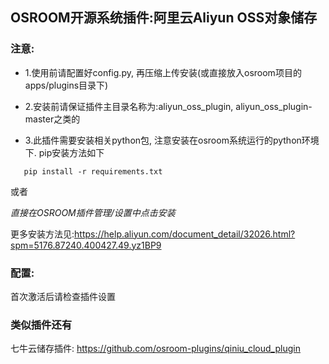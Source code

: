 ## OSROOM开源系统插件:阿里云Aliyun OSS对象储存
### 注意:
- 1.使用前请配置好config.py, 再压缩上传安装(或直接放入osroom项目的apps/plugins目录下)

- 2.安装前请保证插件主目录名称为:aliyun_oss_plugin, aliyun_oss_plugin-master之类的

- 3.此插件需要安装相关python包, 注意安装在osroom系统运行的python环境下. pip安装方法如下
 ```
    pip install -r requirements.txt
 ```
  或者

  *直接在OSROOM插件管理/设置中点击安装*

更多安装方法见:https://help.aliyun.com/document_detail/32026.html?spm=5176.87240.400427.49.yz1BP9

### 配置:
首次激活后请检查插件设置

### 类似插件还有

七牛云储存插件: https://github.com/osroom-plugins/qiniu_cloud_plugin
